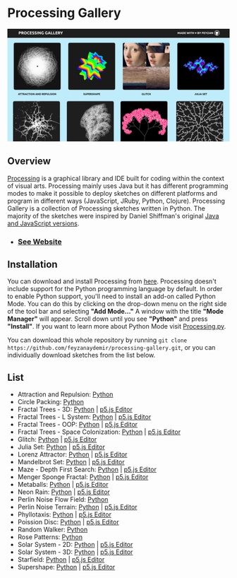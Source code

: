 # Processing Gallery

![Preview](preview.png)

## Overview

[Processing](https://processing.org/) is a graphical library and IDE built for coding within the context of visual arts. Processing mainly uses Java but it has different programming modes to make it possible to deploy sketches on different platforms and program in different ways (JavaScript, JRuby, Python, Clojure). Processing Gallery is a collection of Processing sketches written in Python. The majority of the sketches were inspired by Daniel Shiffman's original [Java and JavaScript versions](https://thecodingtrain.com/challenges).

- ### [See Website](https://processinggallery.onrender.com/)

## Installation

You can download and install Processing from [here](https://processing.org/download). Processing doesn't include support for the Python programming language by default. In order to enable Python support, you'll need to install an add-on called Python Mode. You can do this by clicking on the drop-down menu on the right side of the tool bar and selecting **"Add Mode..."** A window with the title **"Mode Manager"** will appear. Scroll down until you see **"Python"** and press **"Install"**. If you want to learn more about Python Mode visit [Processing.py](https://py.processing.org/).

You can download this whole repository by running `git clone https://github.com/feyzanaydemir/processing-gallery.git`, or you can individually download sketches from the list below.

## List

- Attraction and Repulsion: [Python](sketches/attraction_and_repulsion)
- Circle Packing: [Python](sketches/circle_packing)
- Fractal Trees - 3D: [Python](sketches/fractal_trees_3d) | [p5.js Editor](https://editor.p5js.org/feyzan/sketches/B3dfzBf4s)
- Fractal Trees - L System: [Python](sketches/fractal_trees_l_system) | [p5.js Editor](https://editor.p5js.org/feyzan/sketches/qGTI6pxGd)
- Fractal Trees - OOP: [Python](sketches/fractal_trees_oop) | [p5.js Editor](https://editor.p5js.org/feyzan/sketches/cGsK2LzGP)
- Fractal Trees - Space Colonization: [Python](sketches/fractal_trees_space_colonization) | [p5.js Editor](https://editor.p5js.org/feyzan/sketches/XiTEAk4cv)
- Glitch: [Python](sketches/glitch) | [p5.js Editor](https://editor.p5js.org/feyzan/sketches/kF8nJwMhY)
- Julia Set: [Python](sketches/julia_set) | [p5.js Editor](https://editor.p5js.org/feyzan/sketches/gqukZ3VmF)
- Lorenz Attractor: [Python](sketches/lorenz_attractor) | [p5.js Editor](https://editor.p5js.org/feyzan/sketches/vmlTm3jZA)
- Mandelbrot Set: [Python](sketches/mandelbrot_set) | [p5.js Editor](https://editor.p5js.org/feyzan/sketches/hJ81Frydu)
- Maze - Depth First Search: [Python](sketches/dfs_maze) | [p5.js Editor](https://editor.p5js.org/feyzan/sketches/urr4nLyuC)
- Menger Sponge Fractal: [Python](sketches/menger_sponge_fractal) | [p5.js Editor](https://editor.p5js.org/feyzan/sketches/L3PK7DunV)
- Metaballs: [Python](sketches/metaballs) | [p5.js Editor](https://editor.p5js.org/feyzan/sketches/RxTuUXXYH)
- Neon Rain: [Python](sketches/neon_rain) | [p5.js Editor](https://editor.p5js.org/feyzan/sketches/7mU_b6Qah)
- Perlin Noise Flow Field: [Python](sketches/perlin_noise_flow_field)
- Perlin Noise Terrain: [Python](sketches/perlin_noise_terrain) | [p5.js Editor](https://editor.p5js.org/feyzan/sketches/MsmcYDI7L)
- Phyllotaxis: [Python](sketches/phyllotaxis) | [p5.js Editor](https://editor.p5js.org/feyzan/sketches/Fb73lMc1N)
- Poission Disc: [Python](sketches/poission_disc) | [p5.js Editor](https://editor.p5js.org/feyzan/sketches/fhac3S6iR)
- Random Walker: [Python](sketches/random_walker)
- Rose Patterns: [Python](sketches/rose_patterns)
- Solar System - 2D: [Python](sketches/solar_system_2d) | [p5.js Editor](https://editor.p5js.org/feyzan/sketches/Tf196VW7Z)
- Solar System - 3D: [Python](sketches/solar_system_3d) | [p5.js Editor](https://editor.p5js.org/feyzan/sketches/0Lc2mWEyQ)
- Starfield: [Python](sketches/starfield) | [p5.js Editor](https://editor.p5js.org/feyzan/sketches/boC-VZdIG)
- Supershape: [Python](sketches/supershape) | [p5.js Editor](https://editor.p5js.org/feyzan/sketches/M-kcTWK9T)
